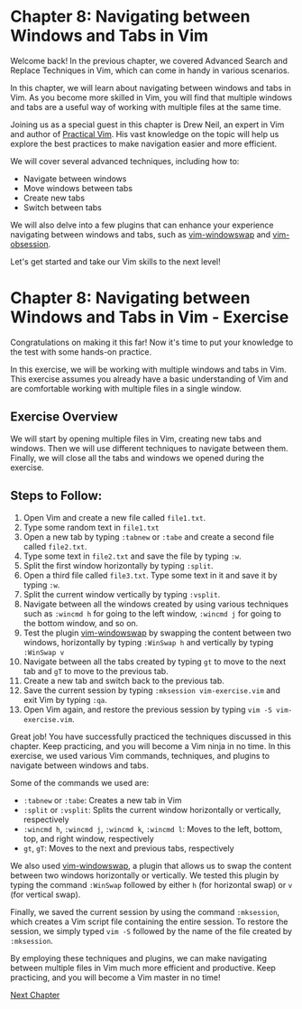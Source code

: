 # Chapter 8: Navigating between Windows and Tabs in Vim

Welcome back! In the previous chapter, we covered Advanced Search and Replace Techniques in Vim, which can come in handy in various scenarios.

In this chapter, we will learn about navigating between windows and tabs in Vim. As you become more skilled in Vim, you will find that multiple windows and tabs are a useful way of working with multiple files at the same time.

Joining us as a special guest in this chapter is Drew Neil, an expert in Vim and author of [Practical Vim](https://pragprog.com/book/dnvim2/practical-vim-second-edition). His vast knowledge on the topic will help us explore the best practices to make navigation easier and more efficient.

We will cover several advanced techniques, including how to:

- Navigate between windows
- Move windows between tabs
- Create new tabs
- Switch between tabs

We will also delve into a few plugins that can enhance your experience navigating between windows and tabs, such as [vim-windowswap](https://github.com/wesQ3/vim-windowswap) and [vim-obsession](https://github.com/tpope/vim-obsession). 

Let's get started and take our Vim skills to the next level!
# Chapter 8: Navigating between Windows and Tabs in Vim - Exercise

Congratulations on making it this far! Now it's time to put your knowledge to the test with some hands-on practice. 

In this exercise, we will be working with multiple windows and tabs in Vim. This exercise assumes you already have a basic understanding of Vim and are comfortable working with multiple files in a single window.

## Exercise Overview

We will start by opening multiple files in Vim, creating new tabs and windows. Then we will use different techniques to navigate between them. Finally, we will close all the tabs and windows we opened during the exercise.

## Steps to Follow:

1. Open Vim and create a new file called `file1.txt`.
2. Type some random text in `file1.txt`
3. Open a new tab by typing `:tabnew` or `:tabe` and create a second file called `file2.txt`.
4. Type some text in `file2.txt` and save the file by typing `:w`.
5. Split the first window horizontally by typing `:split`.
6. Open a third file called `file3.txt`. Type some text in it and save it by typing `:w`.
7. Split the current window vertically by typing `:vsplit`.
8. Navigate between all the windows created by using various techniques such as `:wincmd h` for going to the left window, `:wincmd j` for going to the bottom window, and so on.
9. Test the plugin [vim-windowswap](https://github.com/wesQ3/vim-windowswap) by swapping the content between two windows, horizontally by typing `:WinSwap h` and vertically by typing `:WinSwap v`
10. Navigate between all the tabs created by typing `gt` to move to the next tab and `gT` to move to the previous tab.
11. Create a new tab and switch back to the previous tab. 
12. Save the current session by typing `:mksession vim-exercise.vim` and exit Vim by typing `:qa`. 
13. Open Vim again, and restore the previous session by typing `vim -S vim-exercise.vim`.


Great job! You have successfully practiced the techniques discussed in this chapter. Keep practicing, and you will become a Vim ninja in no time.
In this exercise, we used various Vim commands, techniques, and plugins to navigate between windows and tabs. 

Some of the commands we used are:

- `:tabnew` or `:tabe`: Creates a new tab in Vim
- `:split` or `:vsplit`: Splits the current window horizontally or vertically, respectively
- `:wincmd h`, `:wincmd j`, `:wincmd k`, `:wincmd l`: Moves to the left, bottom, top, and right window, respectively
- `gt`, `gT`: Moves to the next and previous tabs, respectively

We also used [vim-windowswap](https://github.com/wesQ3/vim-windowswap), a plugin that allows us to swap the content between two windows horizontally or vertically. We tested this plugin by typing the command `:WinSwap` followed by either `h` (for horizontal swap) or `v` (for vertical swap).

Finally, we saved the current session by using the command `:mksession`, which creates a Vim script file containing the entire session. To restore the session, we simply typed `vim -S` followed by the name of the file created by `:mksession`.

By employing these techniques and plugins, we can make navigating between multiple files in Vim much more efficient and productive. Keep practicing, and you will become a Vim master in no time!


[Next Chapter](09_Chapter09.md)